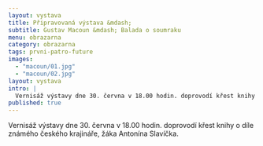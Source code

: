```yaml
---
layout: vystava
title: Připravovaná výstava &mdash;
subtitle: Gustav Macoun &mdash; Balada o soumraku
menu: obrazarna
category: obrazarna
tags: prvni-patro-future
images:
  - "macoun/01.jpg"
  - "macoun/02.jpg"
layout: vystava
intro: |
  Vernisáž výstavy dne 30. června v 18.00 hodin. doprovodí křest knihy o díle známého českého krajináře, žáka Antonína Slavíčka.
published: true
---
```

Vernisáž výstavy dne 30. června v 18.00 hodin. doprovodí křest knihy o díle známého českého krajináře, žáka Antonína Slavíčka.
